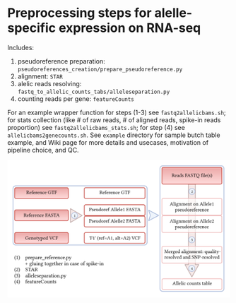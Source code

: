 # Preprocessing steps for alelle-specific expression on RNA-seq
Includes:
1. pseudoreference preparation: `pseudoreferences_creation/prepare_pseudoreference.py`
2. alignment: `STAR`
3. alelic reads resolving: `fastq_to_allelic_counts_tabs/alleleseparation.py`
4. counting reads per gene: `featureCounts`

For an example wrapper function for steps (1-3) see `fastq2allelicbams.sh`; for stats collection (like # of raw reads, # of aligned reads, spike-in reads proportion) see `fastq2allelicbams_stats.sh`; for step (4) see `allelicbams2genecounts.sh`. See `example` directory for sample butch table example, and Wiki page for more details and usecases, motivation of pipeline choice, and QC.

![pic](https://github.com/gimelbrantlab/fastq2allelictabs/blob/main/schemes/ase-preprocessing-outline.png)
